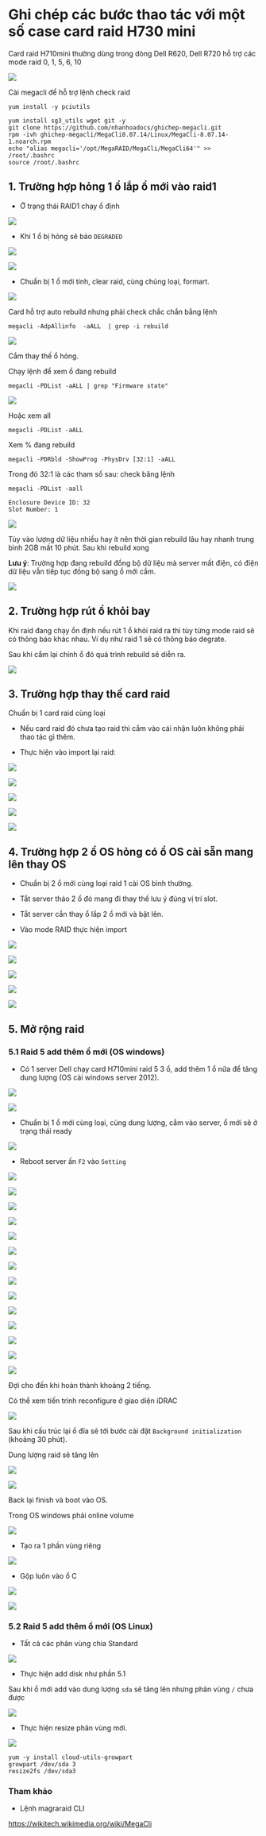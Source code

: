 # Ghi chép các bước thao tác với một số case card raid H730 mini

Card raid H710mini thường dùng trong dòng Dell R620, Dell R720 hỗ trợ các mode raid 0, 1, 5, 6, 10

![](../images/case-raid-h710mini/Screenshot_144.png)


Cài megacli để hỗ trợ lệnh check raid

```
yum install -y pciutils 

yum install sg3_utils wget git -y
git clone https://github.com/nhanhoadocs/ghichep-megacli.git
rpm -ivh ghichep-megacli/MegaCli8.07.14/Linux/MegaCli-8.07.14-1.noarch.rpm
echo "alias megacli='/opt/MegaRAID/MegaCli/MegaCli64'" >> /root/.bashrc
source /root/.bashrc
```


## 1. Trường hợp hỏng 1 ổ lắp ổ mới vào raid1

- Ở trạng thái RAID1 chạy ổ định

![](../images/case-raid-h710mini/Screenshot_145.png)

- Khi 1 ổ bị hỏng sẽ báo `DEGRADED`

![](../images/case-raid-h710mini/Screenshot_146.png)

![](../images/case-raid-h710mini/Screenshot_148.png)

- Chuẩn bị 1 ổ mới tinh, clear raid, cùng chủng loại, formart.

![](../images/case-raid-h710mini/Screenshot_149.png)

Card hỗ trợ auto rebuild nhưng phải check chắc chắn bằng lệnh

```
megacli -AdpAllinfo  -aALL  | grep -i rebuild
```

![](../images/case-raid-h710mini/Screenshot_150.png)

Cắm thay thế ổ hỏng.

Chạy lệnh để xem ổ đang rebuild

```
megacli -PDList -aALL | grep "Firmware state"
```

![](../images/case-raid-h710mini/Screenshot_151.png)

Hoặc xem all

```
megacli -PDList -aALL
```

Xem % đang rebuild

```
megacli -PDRbld -ShowProg -PhysDrv [32:1] -aALL
```

Trong đó 32:1 là các tham số sau: check băng lệnh

```
megacli -PDList -aall
```

```
Enclosure Device ID: 32
Slot Number: 1
```

![](../images/case-raid-h710mini/Screenshot_152.png)

Tùy vào lượng dữ liệu nhiều hay ít nên thời gian rebuild lâu hay nhanh trung bình 2GB mất 10 phút. Sau khi rebuild xong

**Lưu ý**: Trường hợp đang rebuild đồng bộ dữ liệu mà server mất điện, có điện dữ liệu vẫn tiếp tục đồng bộ sang ổ mới cắm.

![](../images/case-raid-h710mini/Screenshot_153.png)

## 2. Trường hợp rút ổ khỏi bay

Khi raid đang chạy ổn định nếu rút 1 ổ khỏi raid ra thì tùy từng mode raid sẽ có thông báo khác nhau. Ví dụ như raid 1 sẽ có thông báo degrate.

Sau khi cắm lại chính ổ đó quá trình rebuild sẽ diễn ra.

![](../images/case-raid-h710mini/Screenshot_154.png)

## 3. Trường hợp thay thế card raid

Chuẩn bị 1 card raid cùng loại

- Nếu card raid đó chưa tạo raid thì cắm vào cái nhận luôn không phải thao tác gì thêm.

- Thực hiện vào import lại raid:

![](../images/case-raid-h710mini/Screenshot_155.png)

![](../images/case-raid-h710mini/Screenshot_156.png)

![](../images/case-raid-h710mini/Screenshot_157.png)

![](../images/case-raid-h710mini/Screenshot_158.png)

![](../images/case-raid-h710mini/Screenshot_159.png)

## 4. Trường hợp 2 ổ OS hỏng có ổ OS cài sẵn mang lên thay OS

- Chuẩn bị 2 ổ mới cùng loại raid 1 cài OS bình thường.

- Tắt server tháo 2 ổ đó mang đi thay thế lưu ý đúng vị trí slot.

- Tắt server cần thay ổ lắp 2 ổ mới và bật lên.

- Vào mode RAID thực hiện import

![](../images/case-raid-h710mini/Screenshot_160.png)

![](../images/case-raid-h710mini/Screenshot_161.png)

![](../images/case-raid-h710mini/Screenshot_162.png)

![](../images/case-raid-h710mini/Screenshot_163.png)

![](../images/case-raid-h710mini/Screenshot_164.png)

## 5. Mở rộng raid

### 5.1 Raid 5 add thêm ổ mới (OS windows)

- Có 1 server Dell chạy card H710mini raid 5 3 ổ, add thêm 1 ổ nữa để tăng dung lượng (OS cài windows server 2012).

![](../images/case-raid-h710mini/Screenshot_196.png)

![](../images/case-raid-h710mini/Screenshot_195.png)

- Chuẩn bị 1 ổ mới cùng loại, cùng dung lượng, cắm vào server, ổ mới sẽ ở trạng thái ready

![](../images/case-raid-h710mini/Screenshot_197.png)

- Reboot server ấn `F2` vào `Setting`

![](../images/case-raid-h710mini/Screenshot_198.png)

![](../images/case-raid-h710mini/Screenshot_199.png)

![](../images/case-raid-h710mini/Screenshot_200.png)

![](../images/case-raid-h710mini/Screenshot_201.png)

![](../images/case-raid-h710mini/Screenshot_202.png)

![](../images/case-raid-h710mini/Screenshot_203.png)

![](../images/case-raid-h710mini/Screenshot_204.png)

![](../images/case-raid-h710mini/Screenshot_206.png)

![](../images/case-raid-h710mini/Screenshot_207.png)

![](../images/case-raid-h710mini/Screenshot_208.png)

![](../images/case-raid-h710mini/Screenshot_209.png)

![](../images/case-raid-h710mini/Screenshot_210.png)

![](../images/case-raid-h710mini/Screenshot_212.png)

![](../images/case-raid-h710mini/Screenshot_213.png)

Đợi cho đến khi hoàn thành khoảng 2 tiếng.

Có thể xem tiến trình reconfigure ở giao diện iDRAC

![](../images/case-raid-h710mini/Screenshot_214.png)

Sau khi cấu trúc lại ổ đĩa sẽ tới bước cài đặt `Background initialization` (khoảng 30 phút).

Dung lượng raid sẽ tăng lên

![](../images/case-raid-h710mini/Screenshot_215.png)

![](../images/case-raid-h710mini/Screenshot_217.png)

Back lại finish và boot vào OS.

Trong OS windows phải online volume

![](../images/case-raid-h710mini/Screenshot_216.png)

+ Tạo ra 1 phần vùng riêng

![](../images/case-raid-h710mini/Screenshot_218.png)

+ Gộp luôn vào ổ C

![](../images/case-raid-h710mini/Screenshot_219.png)

![](../images/case-raid-h710mini/Screenshot_220.png)

### 5.2 Raid 5 add thêm ổ mới (OS Linux)

- Tất cả các phân vùng chia Standard

![](../images/case-raid-h710mini/Screenshot_221.png)

- Thực hiện add disk như phần 5.1

Sau khi ổ mới add vào dung lượng `sda` sẽ tăng lên nhưng phân vùng `/` chưa được 

![](../images/case-raid-h710mini/Screenshot_223.png)

- Thực hiện resize phân vùng mới.

![](../images/case-raid-h710mini/Screenshot_224.png)

```
yum -y install cloud-utils-growpart
growpart /dev/sda 3
resize2fs /dev/sda3
```




### Tham khảo

- Lệnh magraraid CLI

https://wikitech.wikimedia.org/wiki/MegaCli





